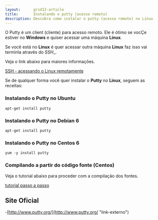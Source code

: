 ```yaml
---
layout:      grid12-article
title:       Instalando o putty (acesso remoto)
description: Descubra como instalar o putty (acesso remoto) no Linux
---
```


O Putty é um client (cliente) para acesso remoto. Ele é ótimo se vocÇe estiver no __Windows__ e quiser acessar uma
máquina __Linux__.

Se você está no __Linux__ é quer acessar outra máquina __Linux__ faz isso vai terminla através do _SSH__.

Veja o link abaixo para maiores informações.

<div class="list-group">
    <a href="/linux/como-acessar-servidor-remotamente/" class="list-group-item">SSH - acessando o Linux remotamente</a>
</div>

Se de qualquer forma você quer instalar o __Putty__ no __Linux__, seguem as receitas:



### Instalando o Putty no Ubuntu

    apt-get install putty



### Instalando o Putty no Debian 6

    apt-get install putty


### Instalando o Putty no Centos 6

    yum -y install putty

### Compilando a partir do código fonte (Centos)

Veja o tutorial abaixo para proceder com a compilação dos fontes.

[tutorial passo a passo](http://www.iggyt.org/doku.php?id=wiki:infrastructure_tools:ssh:install-putty-in-linux-centos-rhel"link-externo")


Site Oficial
---

-[http://www.putty.org/](http://www.putty.org/ "link-externo")